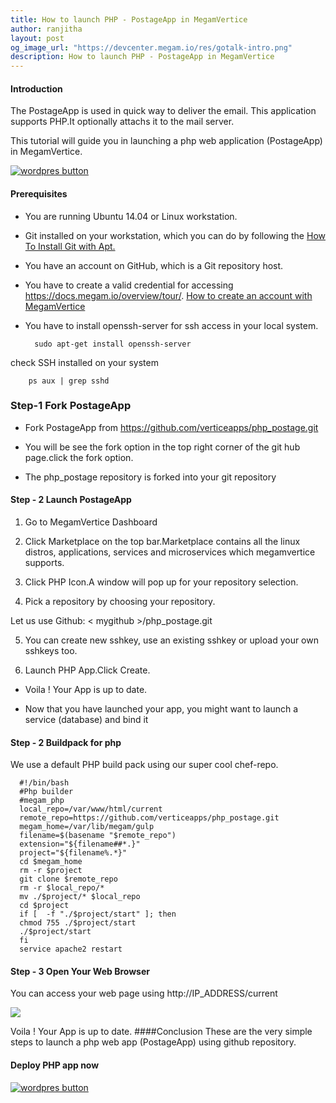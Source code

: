 ```yaml
---
title: How to launch PHP - PostageApp in MegamVertice
author: ranjitha
layout: post
og_image_url: "https://devcenter.megam.io/res/gotalk-intro.png"
description: How to launch PHP - PostageApp in MegamVertice
---
```


#### Introduction

   The PostageApp is used in quick way to deliver the email. This application supports PHP.It optionally attachs it to the mail server.

This tutorial will guide you in launching a php web application (PostageApp) in MegamVertice.

<a href="https://docs.megam.io/installation/prequisites/" target="_blank">
<img src="https://s3-ap-southeast-1.amazonaws.com/megampub/images/vertice/DEPLOY-TO-MEGAM-VERTICE-BIG.png" alt="wordpres button" /></a>


#### Prerequisites

* You are running Ubuntu 14.04 or Linux workstation.

* Git installed on your workstation, which you can do by following the [How To Install Git with Apt.](https://www.digitalocean.com/community/tutorials/how-to-install-git-on-ubuntu-14-04)

* You have an account on GitHub, which is a Git repository host.

* You have to create a valid credential for accessing https://docs.megam.io/overview/tour/. [How to create an account with MegamVertice](http://devcenter.megam.io/2016/05/27/how-to-launch-ubuntu/)


 * You have to install openssh-server for ssh access in your local system.


         sudo apt-get install openssh-server

 check SSH installed on your system

        ps aux | grep sshd

### Step-1 Fork PostageApp
* Fork PostageApp
from https://github.com/verticeapps/php_postage.git

* You will be see the fork option in the top right corner of the git hub page.click the fork option.

* The php_postage repository is forked into your git repository

#### Step - 2 Launch PostageApp
1. Go to MegamVertice Dashboard

2. Click Marketplace on the top bar.Marketplace contains all the linux distros, applications, services and microservices which megamvertice supports.

4. Click PHP Icon.A window will pop up for your repository selection.

3. Pick a repository by choosing your repository.

  Let us use Github: < mygithub >/php_postage.git

5. You can create new sshkey, use an existing sshkey or upload your own sshkeys too.

6. Launch PHP App.Click Create.

* Voila ! Your App is up to date.

* Now that you have launched your app, you might want to launch a service (database) and bind it
#### Step - 2 Buildpack for php

We use a default PHP build pack using our super cool chef-repo.

      #!/bin/bash
      #Php builder
      #megam_php
      local_repo=/var/www/html/current
      remote_repo=https://github.com/verticeapps/php_postage.git
      megam_home=/var/lib/megam/gulp
      filename=$(basename "$remote_repo")
      extension="${filename##*.}"
      project="${filename%.*}"
      cd $megam_home
      rm -r $project
      git clone $remote_repo
      rm -r $local_repo/*
      mv ./$project/* $local_repo
      cd $project
      if [  -f "./$project/start" ]; then
      chmod 755 ./$project/start
      ./$project/start
      fi
      service apache2 restart


#### Step - 3 Open Your Web Browser

You can access your web page using http://IP_ADDRESS/current

![](/content/images/2016/05/postage4.png)


Voila ! Your App is up to date.
####Conclusion
These are the very simple steps to launch a php web app (PostageApp) using github repository.

#### Deploy PHP app now

<a href="https://docs.megam.io/overview/tour/" target="_blank">
<img src="https://s3-ap-southeast-1.amazonaws.com/megampub/images/vertice/DEPLOY-TO-MEGAM-VERTICE-BIG.png " alt="wordpres button" /></a>
